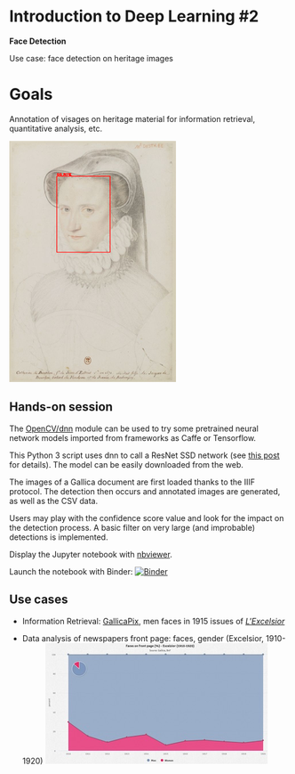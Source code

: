 # Introduction to Deep Learning #2
**Face Detection**

Use case: face detection on heritage images 

# Goals 
Annotation of visages on heritage material for information retrieval, quantitative analysis, etc.

![Face detection](https://github.com/altomator/Introduction_to_Deep_Learning-2-Face_Detection/blob/main/images/visage.png)

## Hands-on session 

The [OpenCV/dnn](https://www.pyimagesearch.com/2018/02/26/face-detection-with-opencv-and-deep-learning/) module can be used to try some pretrained neural network models imported from frameworks as Caffe or Tensorflow.

This Python 3 script uses dnn to call a ResNet SSD network (see [this post](https://www.pyimagesearch.com/2018/02/26/face-detection-with-opencv-and-deep-learning/) for details). The model can be easily downloaded from the web.

The images of a Gallica document are first loaded thanks to the IIIF protocol. The detection then occurs and annotated images are generated, as well as the CSV data. 

Users may play with the confidence score value and look for the impact on the detection process. A basic filter on very large (and improbable) detections is implemented.

Display the Jupyter notebook with [nbviewer](https://nbviewer.jupyter.org/github/altomator/Introduction_to_Deep_Learning-2-Face_Detection/blob/main/binder/faces-detection-with-dnn.ipynb).

Launch the notebook with Binder:
[![Binder](https://mybinder.org/badge_logo.svg)](https://mybinder.org/v2/gh/altomator/Introduction_to_Deep_Learning-2-Face_Detection/HEAD?filepath=https%3A%2F%2Fgithub.com%2Faltomator%2FIntroduction_to_Deep_Learning-2-Face_Detection%2Fblob%2Fmain%2Fbinder%2Ffaces-detection-with-dnn.ipynb)

## Use cases
- Information Retrieval: [GallicaPix](https://gallicapix.bnf.fr/rest?run=findIllustrations-app.xq&filter=1&start=1&action=first&module=1&locale=fr&similarity=&rValue=&gValue=&bValue=&corpus=1418&sourceTarget=&keyword=&kwTarget=&kwMode=&title=excelsior&author=&publisher=&fromDate=1915-01-01&toDate=1915-12-31&iptc=00&page=true&illTech=00&illFonction=00&illGenre=00&persType=faceM&classif1=&CBIR=*&classif2=&CS=0.5&operator=and&colName=00&size=31&density=26), men faces in 1915 issues of [_L'Excelsior_](https://gallica.bnf.fr/ark:/12148/cb32771891w/date.item)

- Data analysis of newspapers front page: faces, gender (Excelsior, 1910-1920)
![Front pages analysis: genders](https://github.com/altomator/Introduction_to_Deep_Learning-2-Face_Detection/blob/main/images/faces-excelsior.jpg)






